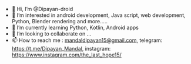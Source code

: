 - 👋 Hi, I’m @Dipayan-droid
- 👀 I’m interested in android development, Java script, web development, Python, Blender rendering and more.....
- 🌱 I’m currently learning Python, Kotlin, Android apps
- 💞️ I’m looking to collaborate on ...
- 📫 How to reach me : mandaldipayan15@gmail.com, telegram: https://t.me/Dipayan_Mandal, instagram: https://www.instagram.com/the_last_hope15/

<!---
Dipayan-droid/Dipayan-droid is a ✨ special ✨ repository because its `README.md` (this file) appears on your GitHub profile.
You can click the Preview link to take a look at your changes.
--->
